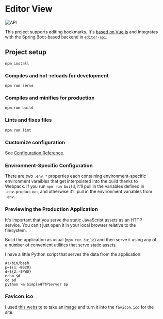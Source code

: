 # Editor View

![API](https://github.com/the-trump-dump/editor-view/workflows/API/badge.svg)

This project supports editing bookmarks. It's [based on Vue.js](https://vuejs.org/) and integrates with the Spring Boot-based backend in [`editor-api`](https://github.com/the-trump-dump/editor-api).

## Project setup
```
npm install
```

### Compiles and hot-reloads for development
```
npm run serve
```

### Compiles and minifies for production
```
npm run build
```

### Lints and fixes files
```
npm run lint
```

### Customize configuration
See [Configuration Reference](https://cli.vuejs.org/config/).

### Environment-Specific Configuration

There are two `.env.*` properties each containing environment-specific environment varaibles that get interpolated into the build thanks to Webpack. If you run `npm run build`, it'll pull in the variables defined in `.env.production`, and otherwise it'll pull in the environment variables from `.env`. 

### Previewing the Production Application

It's important that you serve the static JavaScript assets as an HTTP service. You can't just open it in your local browser relative to the filesystem. 

Build the application as usual (`npm run build`) and then serve it using any of a number of convenient utilities that serve static assets. 

I have a little Python script that serves the data from the application:

```
#!/bin/bash
p=${1:-8020}
d=${2:-$PWD}
echo $d 
cd $d 
python -m SimpleHTTPServer $p 
```


### Favicon.ico 

I used [this website](https://favicon.io/favicon-converter/) to take an [image](https://github.com/the-trump-dump/site-generator/blob/master/src/main/resources/static/Donald-GOP.png) and turn it into 
the `favicon.ico` for the site.
